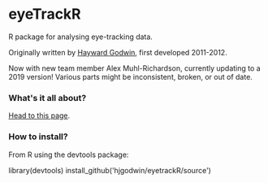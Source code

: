 # eyeTrackR

R package for analysing eye-tracking data. 

Originally written by [Hayward Godwin](http://psychwire.wordpress.com/), first developed 2011-2012. 

Now with new team member Alex Muhl-Richardson, currently updating to a 2019 version! Various parts might be inconsistent, broken, or out of date.

### What's it all about?

[Head to this page](https://github.com/hjgodwin/eyeTrackR/wiki).

### How to install?

From R using the devtools package:

library(devtools)
install_github('hjgodwin/eyetrackR/source')







